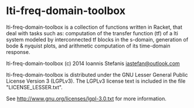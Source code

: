 lti-freq-domain-toolbox
=======================

lti-freq-domain-toolbox is a collection of functions written in Racket, that deal with tasks such as:
computation of the transfer function (tf) of a lti system modeled by interconnected tf blocks 
in the s-domain, generation of bode & nyquist plots, and arithmetic computation of its time-domain response.



lti-freq-domain-toolbox (c) 2014 Ioannis Stefanis <iastefan@outlook.com>

lti-freq-domain-toolbox is distributed under the GNU Lesser General Public License Version 3 (LGPLv3). 
The LGPLv3 license text is included in the file "LICENSE_LESSER.txt".

See http://www.gnu.org/licenses/lgpl-3.0.txt for more information.
